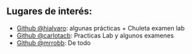 ## Lugares de interés:
* [Github @hialvaro](https://github.com/hialvaro/AC-FIB): algunas prácticas + Chuleta examen lab
* [Github @carlotacb](https://github.com/carlotacb/AC-Laboratorios): Practicas Lab y algunos examenes
* [Github @mrrobb](https://github.com/MrRobb/AC-FIB): De todo
